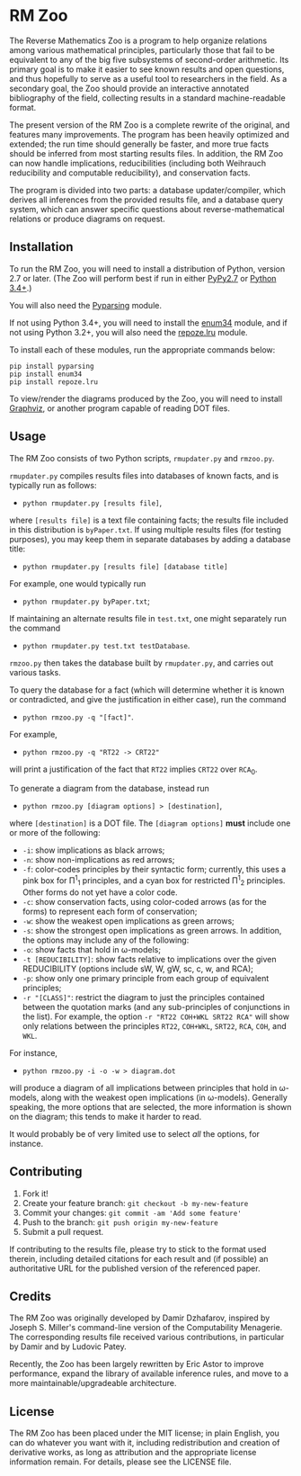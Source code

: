 # RM Zoo

The Reverse Mathematics Zoo is a program to help organize relations among various mathematical principles, particularly those that fail to be equivalent to any of the big five subsystems of second-order arithmetic. Its primary goal is to make it easier to see known results and open questions, and thus hopefully to serve as a useful tool to researchers in the field. As a secondary goal, the Zoo should provide an interactive annotated bibliography of the field, collecting results in a standard machine-readable format.

The present version of the RM Zoo is a complete rewrite of the original, and features many improvements. The program has been heavily optimized and extended; the run time should generally be faster, and more true facts should be inferred from most starting results files. In addition, the RM Zoo can now handle implications, reducibilities (including both Weihrauch reducibility and computable reducibility), and conservation facts.

The program is divided into two parts: a database updater/compiler, which derives all inferences from the provided results file, and a database query system, which can answer specific questions about reverse-mathematical relations or produce diagrams on request.

## Installation

To run the RM Zoo, you will need to install a distribution of Python, version 2.7 or later. (The Zoo will perform best if run in either [PyPy2.7](http://pypy.org/index.html) or [Python 3.4+](https://www.python.org/).)

You will also need the [Pyparsing](http://pyparsing.wikispaces.com/) module.

If not using Python 3.4+, you will need to install the [enum34](https://bitbucket.org/stoneleaf/enum34) module, and if not using Python 3.2+, you will also need the [repoze.lru](https://github.com/repoze/repoze.lru) module.

To install each of these modules, run the appropriate commands below:
```
pip install pyparsing
pip install enum34
pip install repoze.lru
```

To view/render the diagrams produced by the Zoo, you will need to install [Graphviz](http://www.graphviz.org/), or another program capable of reading DOT files.

## Usage

The RM Zoo consists of two Python scripts, `rmupdater.py` and `rmzoo.py`.

`rmupdater.py` compiles results files into databases of known facts, and is typically run as follows:

- `python rmupdater.py [results file]`,

where `[results file]` is a text file containing facts; the results file included in this distribution is `byPaper.txt`. If using multiple results files (for testing purposes), you may keep them in separate databases by adding a database title:

- `python rmupdater.py [results file] [database title]`

For example, one would typically run

- `python rmupdater.py byPaper.txt`;

If maintaining an alternate results file in `test.txt`, one might separately run the command

- `python rmupdater.py test.txt testDatabase`.



`rmzoo.py` then takes the database built by `rmupdater.py`, and carries out various tasks.

To query the database for a fact (which will determine whether it is known or contradicted, and give the justification in either case), run the command

- `python rmzoo.py -q "[fact]"`.

For example,

- `python rmzoo.py -q "RT22 -> CRT22"`

will print a justification of the fact that `RT22` implies `CRT22` over `RCA`<sub>0</sub>.

To generate a diagram from the database, instead run

- `python rmzoo.py [diagram options] > [destination]`,

where `[destination]` is a DOT file. The `[diagram options]` **must** include one or more of the following:

- `-i`: show implications as black arrows;
- `-n`: show non-implications as red arrows;
- `-f`: color-codes principles by their syntactic form; currently, this uses a pink box for Π<sup>1</sup><sub>1</sub> principles, and a cyan box for restricted Π<sup>1</sup><sub>2</sub> principles. Other forms do not yet have a color code.
- `-c`: show conservation facts, using color-coded arrows (as for the forms) to represent each form of conservation;
- `-w`: show the weakest open implications as green arrows;
- `-s`: show the strongest open implications as green arrows.
In addition, the options may include any of the following:
- `-o`: show facts that hold in ω-models;
- `-t [REDUCIBILITY]`: show facts relative to implications over the given REDUCIBILITY (options include sW, W, gW, sc, c, w, and RCA);
- `-p`: show only one primary principle from each group of equivalent principles;
- `-r "[CLASS]"`: restrict the diagram to just the principles contained between the quotation marks (and any sub-principles of conjunctions in the list). For example, the option `-r "RT22 COH+WKL SRT22 RCA"` will show only relations between the principles `RT22`, `COH+WKL`, `SRT22`, `RCA`, `COH`, and `WKL`.

For instance,

- `python rmzoo.py -i -o -w > diagram.dot`

will produce a diagram of all implications between principles that hold in ω-models, along with the weakest open implications (in ω-models). Generally speaking, the more options that are selected, the more information is shown on the diagram; this tends to make it harder to read.

It would probably be of very limited use to select *all* the options, for instance.

## Contributing

1. Fork it!
2. Create your feature branch: `git checkout -b my-new-feature`
3. Commit your changes: `git commit -am 'Add some feature'`
4. Push to the branch: `git push origin my-new-feature`
5. Submit a pull request.

If contributing to the results file, please try to stick to the format used therein, including detailed citations for each result and (if possible) an authoritative URL for the published version of the referenced paper.

## Credits

The RM Zoo was originally developed by Damir Dzhafarov, inspired by Joseph S. Miller's command-line version of the Computability Menagerie. The corresponding results file received various contributions, in particular by Damir and by Ludovic Patey.

Recently, the Zoo has been largely rewritten by Eric Astor to improve performance, expand the library of available inference rules, and move to a more maintainable/upgradeable architecture.

## License

The RM Zoo has been placed under the MIT license; in plain English, you can do whatever you want with it, including redistribution and creation of derivative works, as long as attribution and the appropriate license information remain. For details, please see the LICENSE file.
